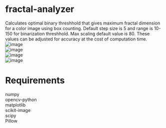 # fractal-analyzer

Calculates optimal binary threshhold that gives maximum fractal dimension for a color image using box counting. Default step size is 5 and range is 10-150 for binarization threshhold. Max scaling default value is 80. These values can be adjusted for accuracy at the cost of computation time.<br>
![image](https://github.com/AbhinavM2000/fractal-analyzer/assets/46239775/af31c872-8691-4579-ac0b-76398d20a77c)<br>
![image](https://github.com/AbhinavM2000/fractal-analyzer/assets/46239775/0e9ad8d1-34ee-416e-aaa1-f845724b0a29)<br>
![image](https://github.com/AbhinavM2000/fractal-analyzer/assets/46239775/a1d02a72-b1c6-4afc-ba03-9bf79906b628)<br>
![image](https://github.com/AbhinavM2000/fractal-analyzer/assets/46239775/c27bf1b6-872e-462f-920f-e6b0d3f00568)<br>

# Requirements
numpy<br>
opencv-python<br>
matplotlib<br>
scikit-image<br>
scipy<br>
Pillow
